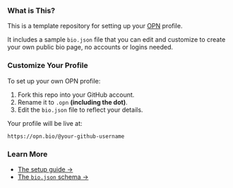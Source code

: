 ### What is This?

This is a template repository for setting up your [OPN](https://opn.bio) profile.

It includes a sample `bio.json` file that you can edit and customize to create your own public bio page, no accounts or logins needed.

### Customize Your Profile

To set up your own OPN profile:

1. Fork this repo into your GitHub account.
2. Rename it to `.opn` **(including the dot)**.
3. Edit the `bio.json` file to reflect your details.

Your profile will be live at:

```
https://opn.bio/@your-github-username
```

### Learn More

- [The setup guide →](github.com/opnbio/docs/blob/main/setup.md)
- [The `bio.json` schema →](https://github.com/opnbio/docs/blob/main/schema.md)
